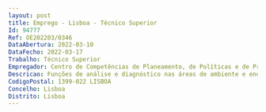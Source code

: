 ```yaml
--- 
layout: post
title: Emprego - Lisboa - Técnico Superior
Id: 94777
Ref: OE202203/0346
DataAbertura: 2022-03-10
DataFecho: 2022-03-17
Trabalho: Técnico Superior
Empregador: Centro de Competências de Planeamento, de Políticas e de Prospetiva da Administração Pública
Descricao: Funções de análise e diagnóstico nas áreas de ambiente e energia Coordenação de projetos na área de divulgação de estudos eDesenvolvimento da plataforma para interação com o público.
CodigoPostal: 1399-022 LISBOA
Concelho: Lisboa
Distrito: Lisboa
--- 
```

